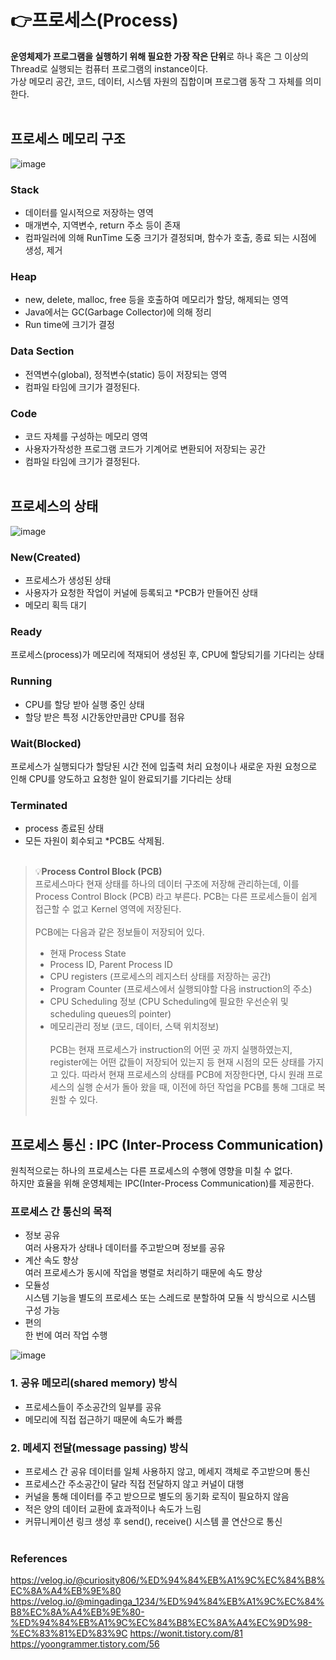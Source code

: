 # 👉프로세스(Process)
**운영체제가 프로그램을 실행하기 위해 필요한 가장 작은 단위**로 하나 혹은 그 이상의 Thread로 실행되는 컴퓨터 프로그램의 instance이다.
<br>가상 메모리 공간, 코드, 데이터, 시스템 자원의 집합이며 프로그램 동작 그 자체를 의미한다.
<br><br>

## 프로세스 메모리 구조
![image](https://github.com/cs-study-skk/cs_study/assets/77658108/e1a62de0-c815-4d31-a920-46d9cf607754)

### Stack
- 데이터를 일시적으로 저장하는 영역
- 매개변수, 지역변수, return 주소 등이 존재
- 컴파일러에 의해 RunTime 도중 크기가 결정되며, 함수가 호출, 종료 되는 시점에 생성, 제거
### Heap
- new, delete, malloc, free 등을 호출하여 메모리가 할당, 해제되는 영역
- Java에서는 GC(Garbage Collector)에 의해 정리
- Run time에 크기가 결정
### Data Section
- 전역변수(global), 정적변수(static) 등이 저장되는 영역 
- 컴파일 타임에 크기가 결정된다.
### Code
- 코드 자체를 구성하는 메모리 영역
- 사용자가작성한 프로그램 코드가 기계어로 변환되어 저장되는 공간
- 컴파일 타임에 크기가 결정된다.
<br><br>

## 프로세스의 상태
![image](https://github.com/cs-study-skk/cs_study/assets/77658108/02897b02-b1c4-40fd-84f6-5e7b2004f044)

### New(Created)
- 프로세스가 생성된 상태
- 사용자가 요청한 작업이 커널에 등록되고 *PCB가 만들어진 상태
- 메모리 획득 대기 
### Ready
프로세스(process)가 메모리에 적재되어 생성된 후, CPU에 할당되기를 기다리는 상태
### Running
- CPU를 할당 받아 실행 중인 상태
- 할당 받은 특정 시간동안만큼만 CPU를 점유 
### Wait(Blocked)
프로세스가 실행되다가 할당된 시간 전에 입출력 처리 요청이나 새로운 자원 요청으로 인해 CPU를 양도하고 요청한 일이 완료되기를 기다리는 상태  
### Terminated
- process 종료된 상태
- 모든 자원이 회수되고 *PCB도 삭제됨.
<br><br>

>💡**Process Control Block (PCB)**<br>
> 프로세스마다 현재 상태를 하나의 데이터 구조에 저장해 관리하는데, 이를 Process Control Block (PCB) 라고 부른다. 
> PCB는 다른 프로세스들이 쉽게 접근할 수 없고 Kernel 영역에 저장된다.  
> <br>PCB에는 다음과 같은 정보들이 저장되어 있다.
> - 현재 Process State
> - Process ID, Parent Process ID
> - CPU registers (프로세스의 레지스터 상태를 저장하는 공간)
> - Program Counter (프로세스에서 실행되야할 다음 instruction의 주소)
> - CPU Scheduling 정보 (CPU Scheduling에 필요한 우선순위 및 scheduling queues의 pointer)
> - 메모리관리 정보 (코드, 데이터, 스택 위치정보)
> <br><br>
> PCB는 현재 프로세스가 instruction의 어떤 곳 까지 실행하였는지, register에는 어떤 값들이 저장되어 있는지 등 현재 시점의 모든 상태를 가지고 있다.
> 따라서 현재 프로세스의 상태를 PCB에 저장한다면, 다시 원래 프로세스의 실행 순서가 돌아 왔을 때, 이전에 하던 작업을 PCB를 통해 그대로 복원할 수 있다.
<br><br>

## 프로세스 통신 : IPC (Inter-Process Communication)
원칙적으로는 하나의 프로세스는 다른 프로세스의 수행에 영향을 미칠 수 없다.
<br>하지만 효율을 위해 운영체제는 IPC(Inter-Process Communication)를 제공한다.

### 프로세스 간 통신의 목적
- 정보 공유<br>
  여러 사용자가 상태나 데이터를 주고받으며 정보를 공유
- 계산 속도 향상<br>
  여러 프로세스가 동시에 작업을 병렬로 처리하기 때문에 속도 향상
- 모듈성<br>
  시스템 기능을 별도의 프로세스 또는 스레드로 분할하여 모듈 식 방식으로 시스템 구성 가능
- 편의<br>
  한 번에 여러 작업 수행

![image](https://github.com/cs-study-skk/cs_study/assets/77658108/9a636da4-d599-4bea-bbcd-4ecefd5c97fc)

### 1. 공유 메모리(shared memory) 방식
- 프로세스들이 주소공간의 일부를 공유
- 메모리에 직접 접근하기 때문에 속도가 빠름

### 2. 메세지 전달(message passing) 방식
- 프로세스 간 공유 데이터를 일체 사용하지 않고, 메세지 객체로 주고받으며 통신
- 프로세스간 주소공간이 달라 직접 전달하지 않고 커널이 대행
- 커널을 통해 데이터를 주고 받으므로 별도의 동기화 로직이 필요하지 않음
- 적은 양의 데이터 교환에 효과적이나 속도가 느림
- 커뮤니케이션 링크 생성 후 send(), receive() 시스템 콜 연산으로 통신
<br><br>

### References
https://velog.io/@curiosity806/%ED%94%84%EB%A1%9C%EC%84%B8%EC%8A%A4%EB%9E%80
https://velog.io/@mingadinga_1234/%ED%94%84%EB%A1%9C%EC%84%B8%EC%8A%A4%EB%9E%80-%ED%94%84%EB%A1%9C%EC%84%B8%EC%8A%A4%EC%9D%98-%EC%83%81%ED%83%9C
https://wonit.tistory.com/81
https://yoongrammer.tistory.com/56
